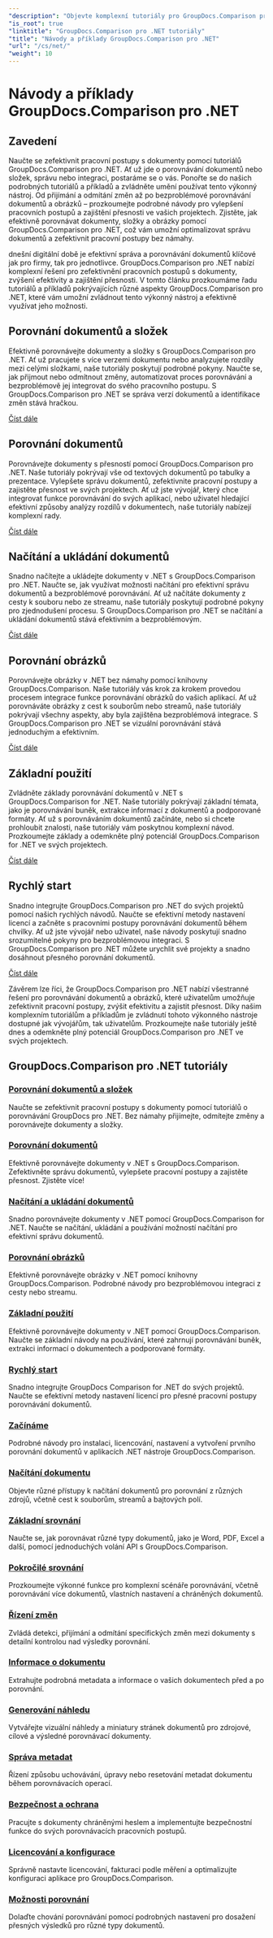 ```yaml
---
"description": "Objevte komplexní tutoriály pro GroupDocs.Comparison pro .NET, které vám usnadní efektivní porovnávání, správu a integraci dokumentů a složek."
"is_root": true
"linktitle": "GroupDocs.Comparison pro .NET tutoriály"
"title": "Návody a příklady GroupDocs.Comparison pro .NET"
"url": "/cs/net/"
"weight": 10
---
```


# Návody a příklady GroupDocs.Comparison pro .NET

## Zavedení

Naučte se zefektivnit pracovní postupy s dokumenty pomocí tutoriálů GroupDocs.Comparison pro .NET. Ať už jde o porovnávání dokumentů nebo složek, správu nebo integraci, postaráme se o vás. Ponořte se do našich podrobných tutoriálů a příkladů a zvládněte umění používat tento výkonný nástroj. Od přijímání a odmítání změn až po bezproblémové porovnávání dokumentů a obrázků – prozkoumejte podrobné návody pro vylepšení pracovních postupů a zajištění přesnosti ve vašich projektech. Zjistěte, jak efektivně porovnávat dokumenty, složky a obrázky pomocí GroupDocs.Comparison pro .NET, což vám umožní optimalizovat správu dokumentů a zefektivnit pracovní postupy bez námahy.

dnešní digitální době je efektivní správa a porovnávání dokumentů klíčové jak pro firmy, tak pro jednotlivce. GroupDocs.Comparison pro .NET nabízí komplexní řešení pro zefektivnění pracovních postupů s dokumenty, zvýšení efektivity a zajištění přesnosti. V tomto článku prozkoumáme řadu tutoriálů a příkladů pokrývajících různé aspekty GroupDocs.Comparison pro .NET, které vám umožní zvládnout tento výkonný nástroj a efektivně využívat jeho možnosti.

## Porovnání dokumentů a složek

Efektivně porovnávejte dokumenty a složky s GroupDocs.Comparison pro .NET. Ať už pracujete s více verzemi dokumentu nebo analyzujete rozdíly mezi celými složkami, naše tutoriály poskytují podrobné pokyny. Naučte se, jak přijmout nebo odmítnout změny, automatizovat proces porovnávání a bezproblémově jej integrovat do svého pracovního postupu. S GroupDocs.Comparison pro .NET se správa verzí dokumentů a identifikace změn stává hračkou.

[Číst dále](./documents-and-folder-comparison/)

## Porovnání dokumentů

Porovnávejte dokumenty s přesností pomocí GroupDocs.Comparison pro .NET. Naše tutoriály pokrývají vše od textových dokumentů po tabulky a prezentace. Vylepšete správu dokumentů, zefektivnite pracovní postupy a zajistěte přesnost ve svých projektech. Ať už jste vývojář, který chce integrovat funkce porovnávání do svých aplikací, nebo uživatel hledající efektivní způsoby analýzy rozdílů v dokumentech, naše tutoriály nabízejí komplexní rady.

[Číst dále](./document-comparison/)

## Načítání a ukládání dokumentů

Snadno načítejte a ukládejte dokumenty v .NET s GroupDocs.Comparison pro .NET. Naučte se, jak využívat možnosti načítání pro efektivní správu dokumentů a bezproblémové porovnávání. Ať už načítáte dokumenty z cesty k souboru nebo ze streamu, naše tutoriály poskytují podrobné pokyny pro zjednodušení procesu. S GroupDocs.Comparison pro .NET se načítání a ukládání dokumentů stává efektivním a bezproblémovým.

[Číst dále](./loading-and-saving-documents/)

## Porovnání obrázků

Porovnávejte obrázky v .NET bez námahy pomocí knihovny GroupDocs.Comparison. Naše tutoriály vás krok za krokem provedou procesem integrace funkce porovnávání obrázků do vašich aplikací. Ať už porovnáváte obrázky z cest k souborům nebo streamů, naše tutoriály pokrývají všechny aspekty, aby byla zajištěna bezproblémová integrace. S GroupDocs.Comparison pro .NET se vizuální porovnávání stává jednoduchým a efektivním.

[Číst dále](./image-comparison/)

## Základní použití 

Zvládněte základy porovnávání dokumentů v .NET s GroupDocs.Comparison for .NET. Naše tutoriály pokrývají základní témata, jako je porovnávání buněk, extrakce informací z dokumentů a podporované formáty. Ať už s porovnáváním dokumentů začínáte, nebo si chcete prohloubit znalosti, naše tutoriály vám poskytnou komplexní návod. Prozkoumejte základy a odemkněte plný potenciál GroupDocs.Comparison for .NET ve svých projektech.

[Číst dále](./basic-usage/)

## Rychlý start 

Snadno integrujte GroupDocs.Comparison pro .NET do svých projektů pomocí našich rychlých návodů. Naučte se efektivní metody nastavení licencí a začněte s pracovními postupy porovnávání dokumentů během chvilky. Ať už jste vývojář nebo uživatel, naše návody poskytují snadno srozumitelné pokyny pro bezproblémovou integraci. S GroupDocs.Comparison pro .NET můžete urychlit své projekty a snadno dosáhnout přesného porovnání dokumentů.

[Číst dále](./quick-start/)

Závěrem lze říci, že GroupDocs.Comparison pro .NET nabízí všestranné řešení pro porovnávání dokumentů a obrázků, které uživatelům umožňuje zefektivnit pracovní postupy, zvýšit efektivitu a zajistit přesnost. Díky našim komplexním tutoriálům a příkladům je zvládnutí tohoto výkonného nástroje dostupné jak vývojářům, tak uživatelům. Prozkoumejte naše tutoriály ještě dnes a odemkněte plný potenciál GroupDocs.Comparison pro .NET ve svých projektech.
## GroupDocs.Comparison pro .NET tutoriály 
### [Porovnání dokumentů a složek](./documents-and-folder-comparison/)
Naučte se zefektivnit pracovní postupy s dokumenty pomocí tutoriálů o porovnávání GroupDocs pro .NET. Bez námahy přijímejte, odmítejte změny a porovnávejte dokumenty a složky.
### [Porovnání dokumentů](./document-comparison/)
Efektivně porovnávejte dokumenty v .NET s GroupDocs.Comparison. Zefektivněte správu dokumentů, vylepšete pracovní postupy a zajistěte přesnost. Zjistěte více!
### [Načítání a ukládání dokumentů](./loading-and-saving-documents/)
Snadno porovnávejte dokumenty v .NET pomocí GroupDocs.Comparison for .NET. Naučte se načítání, ukládání a používání možností načítání pro efektivní správu dokumentů.
### [Porovnání obrázků](./image-comparison/)
Efektivně porovnávejte obrázky v .NET pomocí knihovny GroupDocs.Comparison. Podrobné návody pro bezproblémovou integraci z cesty nebo streamu.
### [Základní použití](./basic-usage/)
Efektivně porovnávejte dokumenty v .NET pomocí GroupDocs.Comparison. Naučte se základní návody na používání, které zahrnují porovnávání buněk, extrakci informací o dokumentech a podporované formáty.
### [Rychlý start](./quick-start/)
Snadno integrujte GroupDocs Comparison for .NET do svých projektů. Naučte se efektivní metody nastavení licencí pro přesné pracovní postupy porovnávání dokumentů.
### [Začínáme](./getting-started/)
Podrobné návody pro instalaci, licencování, nastavení a vytvoření prvního porovnání dokumentů v aplikacích .NET nástroje GroupDocs.Comparison.
### [Načítání dokumentu](./document-loading/)
Objevte různé přístupy k načítání dokumentů pro porovnání z různých zdrojů, včetně cest k souborům, streamů a bajtových polí.

### [Základní srovnání](./basic-comparison/)
Naučte se, jak porovnávat různé typy dokumentů, jako je Word, PDF, Excel a další, pomocí jednoduchých volání API s GroupDocs.Comparison.

### [Pokročilé srovnání](./advanced-comparison/)
Prozkoumejte výkonné funkce pro komplexní scénáře porovnávání, včetně porovnávání více dokumentů, vlastních nastavení a chráněných dokumentů.

### [Řízení změn](./change-management/)
Zvládá detekci, přijímání a odmítání specifických změn mezi dokumenty s detailní kontrolou nad výsledky porovnání.

### [Informace o dokumentu](./document-information/)
Extrahujte podrobná metadata a informace o vašich dokumentech před a po porovnání.

### [Generování náhledu](./preview-generation/)
Vytvářejte vizuální náhledy a miniatury stránek dokumentů pro zdrojové, cílové a výsledné porovnávací dokumenty.

### [Správa metadat](./metadata-management/)
Řízení způsobu uchovávání, úpravy nebo resetování metadat dokumentu během porovnávacích operací.

### [Bezpečnost a ochrana](./security-protection/)
Pracujte s dokumenty chráněnými heslem a implementujte bezpečnostní funkce do svých porovnávacích pracovních postupů.

### [Licencování a konfigurace](./licensing-configuration/)
Správně nastavte licencování, fakturaci podle měření a optimalizujte konfiguraci aplikace pro GroupDocs.Comparison.

### [Možnosti porovnání](./comparison-options/)
Dolaďte chování porovnávání pomocí podrobných nastavení pro dosažení přesných výsledků pro různé typy dokumentů.
